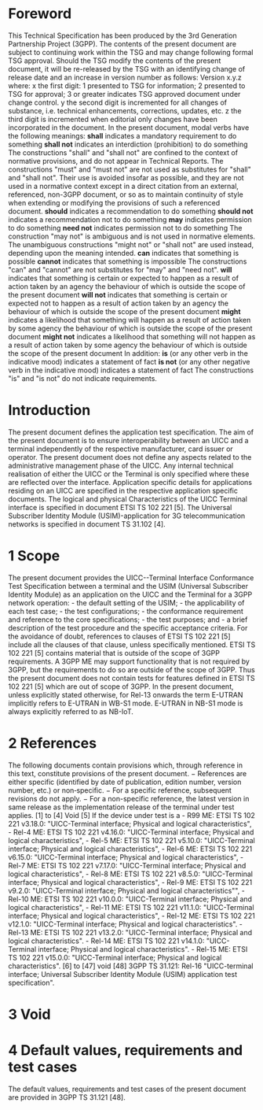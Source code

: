 # Foreword
This Technical Specification has been produced by the 3rd Generation
Partnership Project (3GPP).
The contents of the present document are subject to continuing work within the
TSG and may change following formal TSG approval. Should the TSG modify the
contents of the present document, it will be re-released by the TSG with an
identifying change of release date and an increase in version number as
follows:
Version x.y.z
where:
x the first digit:
1 presented to TSG for information;
2 presented to TSG for approval;
3 or greater indicates TSG approved document under change control.
y the second digit is incremented for all changes of substance, i.e. technical
enhancements, corrections, updates, etc.
z the third digit is incremented when editorial only changes have been
incorporated in the document.
In the present document, modal verbs have the following meanings:
**shall** indicates a mandatory requirement to do something
**shall not** indicates an interdiction (prohibition) to do something
The constructions \"shall\" and \"shall not\" are confined to the context of
normative provisions, and do not appear in Technical Reports.
The constructions \"must\" and \"must not\" are not used as substitutes for
\"shall\" and \"shall not\". Their use is avoided insofar as possible, and
they are not used in a normative context except in a direct citation from an
external, referenced, non-3GPP document, or so as to maintain continuity of
style when extending or modifying the provisions of such a referenced
document.
**should** indicates a recommendation to do something
**should not** indicates a recommendation not to do something
**may** indicates permission to do something
**need not** indicates permission not to do something
The construction \"may not\" is ambiguous and is not used in normative
elements. The unambiguous constructions \"might not\" or \"shall not\" are
used instead, depending upon the meaning intended.
**can** indicates that something is possible
**cannot** indicates that something is impossible
The constructions \"can\" and \"cannot\" are not substitutes for \"may\" and
\"need not\".
**will** indicates that something is certain or expected to happen as a result
of action taken by an agency the behaviour of which is outside the scope of
the present document
**will not** indicates that something is certain or expected not to happen as
a result of action taken by an agency the behaviour of which is outside the
scope of the present document
**might** indicates a likelihood that something will happen as a result of
action taken by some agency the behaviour of which is outside the scope of the
present document
**might not** indicates a likelihood that something will not happen as a
result of action taken by some agency the behaviour of which is outside the
scope of the present document
In addition:
**is** (or any other verb in the indicative mood) indicates a statement of
fact
**is not** (or any other negative verb in the indicative mood) indicates a
statement of fact
The constructions \"is\" and \"is not\" do not indicate requirements.
# Introduction
The present document defines the application test specification.
The aim of the present document is to ensure interoperability between an UICC
and a terminal independently of the respective manufacturer, card issuer or
operator. The present document does not define any aspects related to the
administrative management phase of the UICC. Any internal technical
realisation of either the UICC or the Terminal is only specified where these
are reflected over the interface.
Application specific details for applications residing on an UICC are
specified in the respective application specific documents. The logical and
physical Characteristics of the UICC Terminal interface is specified in
document ETSI TS 102 221 [5]. The Universal Subscriber Identity Module
(USIM)-application for 3G telecommunication networks is specified in document
TS 31.102 [4].
# 1 Scope
The present document provides the UICC--Terminal Interface Conformance Test
Specification between a terminal and the USIM (Universal Subscriber Identity
Module) as an application on the UICC and the Terminal for a 3GPP network
operation:
\- the default setting of the USIM;
\- the applicability of each test case;
\- the test configurations;
\- the conformance requirement and reference to the core specifications;
\- the test purposes; and
\- a brief description of the test procedure and the specific acceptance
criteria.
For the avoidance of doubt, references to clauses of ETSI TS 102 221 [5]
include all the clauses of that clause, unless specifically mentioned.
ETSI TS 102 221 [5] contains material that is outside of the scope of 3GPP
requirements. A 3GPP ME may support functionality that is not required by
3GPP, but the requirements to do so are outside of the scope of 3GPP. Thus the
present document does not contain tests for features defined in ETSI TS 102
221 [5] which are out of scope of 3GPP.
In the present document, unless explicitly stated otherwise, for Rel-13
onwards the term E-UTRAN implicitly refers to E-UTRAN in WB-S1 mode. E-UTRAN
in NB-S1 mode is always explicitly referred to as NB-IoT.
# 2 References
The following documents contain provisions which, through reference in this
text, constitute provisions of the present document.
− References are either specific (identified by date of publication, edition
number, version number, etc.) or non‑specific.
− For a specific reference, subsequent revisions do not apply.
− For a non-specific reference, the latest version in same release as the
implementation release of the terminal under test applies.
[1] to [4] Void
[5] If the device under test is a
\- R99 ME: ETSI TS 102 221 v3.18.0: \"UICC-Terminal interface; Physical and
logical characteristics\",
\- Rel-4 ME: ETSI TS 102 221 v4.16.0: \"UICC-Terminal interface; Physical and
logical characteristics\",
\- Rel-5 ME: ETSI TS 102 221 v5.10.0: \"UICC-Terminal interface; Physical and
logical characteristics\",
\- Rel-6 ME: ETSI TS 102 221 v6.15.0: \"UICC-Terminal interface; Physical and
logical characteristics\",
\- Rel-7 ME: ETSI TS 102 221 v7.17.0: \"UICC-Terminal interface; Physical and
logical characteristics\",
\- Rel-8 ME: ETSI TS 102 221 v8.5.0: \"UICC-Terminal interface; Physical and
logical characteristics\",
\- Rel-9 ME: ETSI TS 102 221 v9.2.0: \"UICC-Terminal interface; Physical and
logical characteristics\"\",
\- Rel-10 ME: ETSI TS 102 221 v10.0.0: \"UICC-Terminal interface; Physical and
logical characteristics\",
\- Rel-11 ME: ETSI TS 102 221 v11.1.0: \"UICC-Terminal interface; Physical and
logical characteristics\",
\- Rel-12 ME: ETSI TS 102 221 v12.1.0: \"UICC-Terminal interface; Physical and
logical characteristics\".
\- Rel-13 ME: ETSI TS 102 221 v13.2.0: \"UICC-Terminal interface; Physical and
logical characteristics\".
\- Rel-14 ME: ETSI TS 102 221 v14.1.0: \"UICC-Terminal interface; Physical and
logical characteristics\".
\- Rel-15 ME: ETSI TS 102 221 v15.0.0: \"UICC-Terminal interface; Physical and
logical characteristics\".
[6] to [47] void
[48] 3GPP TS 31.121: Rel-16 \"UICC-terminal interface; Universal Subscriber
Identity Module (USIM) application test specification\".
# 3 Void
# 4 Default values, requirements and test cases
The default values, requirements and test cases of the present document are
provided in 3GPP TS 31.121 [48].
#